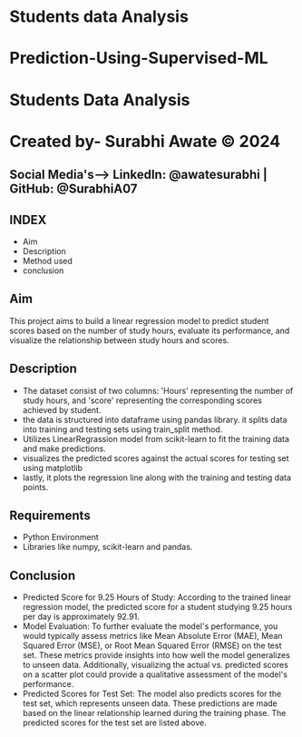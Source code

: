 # Students data Analysis
# Prediction-Using-Supervised-ML
# Students Data Analysis 
# Created by- Surabhi Awate © 2024
## Social Media's--> LinkedIn: @awatesurabhi  | GitHub: @SurabhiA07

## INDEX
- Aim
- Description
- Method used
- conclusion
## Aim
This project aims to build a linear regression model to predict student scores based on the number of study hours, evaluate its performance, and visualize the relationship between study hours and scores.
## Description
- The dataset consist of two columns: 'Hours' representing the number of study hours, and 'score' representing the corresponding scores achieved by student.
- the data is structured into dataframe using pandas library. it splits data into training and testing sets using train_split method.
- Utilizes LinearRegrassion model from scikit-learn to fit the training data and make predictions.
- visualizes the predicted scores against the actual scores for testing set using matplotlib
- lastly, it plots the regression line along with the training and testing data points.
## Requirements
- Python Environment
- Libraries like numpy, scikit-learn and pandas.
## Conclusion
- Predicted Score for 9.25 Hours of Study: According to the trained linear regression model, the predicted score for a student studying 9.25 hours per day is approximately 92.91.
- Model Evaluation: To further evaluate the model's performance, you would typically assess metrics like Mean Absolute Error (MAE), Mean Squared Error (MSE), or Root Mean Squared Error (RMSE) on the test set. These metrics provide insights into how well the model generalizes to unseen data. Additionally, visualizing the actual vs. predicted scores on a scatter plot could provide a qualitative assessment of the model's performance.
- Predicted Scores for Test Set: The model also predicts scores for the test set, which represents unseen data. These predictions are made based on the linear relationship learned during the training phase. The predicted scores for the test set are listed above.
